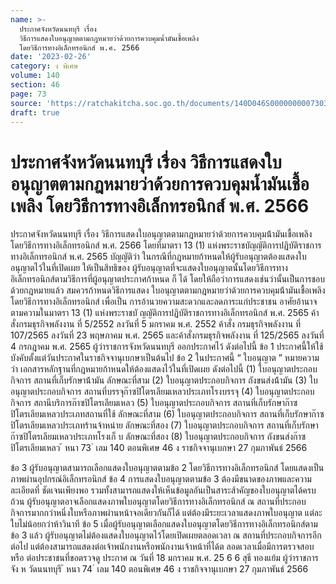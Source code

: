 ```yaml
---
name: >-
  ประกาศจังหวัดนนทบุรี เรื่อง
  วิธีการแสดงใบอนุญาตตามกฎหมายว่าด้วยการควบคุมน้ำมันเชื้อเพลิง
  โดยวิธีการทางอิเล็กทรอนิกส์ พ.ศ. 2566
date: '2023-02-26'
category: ง พิเศษ
volume: 140
section: 46
page: 73
source: 'https://ratchakitcha.soc.go.th/documents/140D046S0000000007303.pdf'
draft: true
---
```


# ประกาศจังหวัดนนทบุรี เรื่อง วิธีการแสดงใบอนุญาตตามกฎหมายว่าด้วยการควบคุมน้ำมันเชื้อเพลิง โดยวิธีการทางอิเล็กทรอนิกส์ พ.ศ. 2566

ประกาศจังหวัดนนทบุรี เรื่อง วิธีการแสดงใบอนุญาตตามกฎหมายว่าด้วยการควบคุมน้้ามันเชื้อเพลิง โดยวิธีการทางอิเล็กทรอนิกส์ พ.ศ. 2566 โดยที่มาตรา 13 (1) แห่งพระราชบัญญัติการปฏิบัติราชการทางอิเล็กทรอนิกส์ พ.ศ. 2565 บัญญัติว่า ในกรณีที่กฎหมายก้าหนดให้ผู้รับอนุญาตต้องแสดงใบอนุญาตไว้ในที่เปิดเผย ให้เป็นสิทธิของ ผู้รับอนุญาตที่จะแสดงใบอนุญาตนั้นโดยวิธีการทางอิเล็กทรอนิกส์ตามวิธีการที่ผู้อนุญาตประกาศก้าหนด ก็ ได้ โดยให้ถือว่าการแสดงเช่นว่านั้นเป็นการชอบด้วยกฎหมายแล้ว สมควรก้าหนดวิธีการแสดง ใบอนุญาตตามกฎหมายว่าด้วยการควบคุมน้้ามันเชื้อเพลิง โดยวิธีการทางอิเล็กทรอนิกส์ เพื่อเป็น การอ้านวยความสะดวกและลดภาระแก่ประชาชน อาศัยอ้านาจตามความในมาตรา 13 (1) แห่งพระราชบั ญญัติการปฏิบัติราชการทางอิเล็กทรอนิกส์ พ.ศ. 2565 ค้าสั่งกรมธุรกิจพลังงาน ที่ 5/2552 ลงวันที่ 5 มกราคม พ.ศ. 2552 ค้าสั่ง กรมธุรกิจพลังงาน ที่ 107/2565 ลงวันที่ 23 พฤษภาคม พ.ศ. 2565 และค้าสั่งกรมธุรกิจพลังงาน ที่ 125/2565 ลงวันที่ 4 กรกฎาคม พ.ศ. 2565 ผู้ว่าราชการจังหวัดนนทบุรี ออกประกาศไว้ ดังต่อไปนี้ ข้อ 1 ประกาศนี้ให้ใช้บังคับตั้งแต่วันประกาศในราชกิจจานุเบกษาเป็นต้นไป ข้อ 2 ในประกาศนี้ “ ใบอนุญาต ” หมายความว่า เอกสารหลักฐานที่กฎหมายก้าหนดให้ต้องแสดงไว้ในที่เปิดเผย ดังต่อไปนี้ (1) ใบอนุญาตประกอบกิจการ สถานที่เก็บรักษาน้้ามัน ลักษณะที่สาม (2) ใบอนุญาตประกอบกิจการ ถังขนส่งน้้ามัน (3) ใบอนุญาตประกอบกิจการ สถานที่บรรจุก๊าซปิโตรเลียมเหลวประเภทโรงบรรจุ (4) ใบอนุญาตประกอบกิจการ สถานีบริการก๊าซปิโตรเลียมเหลว (5) ใบอนุญาตประกอบกิจการ สถานที่เก็บรักษาก๊าซปิโตรเลียมเหลวประเภทสถานที่ใช้ ลักษณะที่สาม (6) ใบอนุญาตประกอบกิจการ สถานที่เก็บรักษาก๊าซปิโตรเลียมเหลวประเภทร้านจ้าหน่าย ลักษณะที่สอง (7) ใบอนุญาตประกอบกิจการ สถานที่เก็บรักษาก๊าซปิโตรเลียมเหลวประเภทโรงเก็ บ ลักษณะที่สอง (8) ใบอนุญาตประกอบกิจการ ถังขนส่งก๊าซปิโตรเลียมเหลว ้ หนา 73 ่ เลม 140 ตอนพิเศษ 46 ง ราชกิจจานุเบกษา 27 กุมภาพันธ์ 2566

ข้อ 3 ผู้รับอนุญาตสามารถเลือกแสดงใบอนุญาตตามข้อ 2 โดยวิธีการทางอิเล็กทรอนิกส์ โดยแสดงเป็นภาพผ่านอุปกรณ์อิเล็กทรอนิกส์ ข้อ 4 การแสดงใบอนุญาตตามข้อ 3 ต้องมีขนาดของภาพและความละเอียดที่ ชัดเจนเพียงพอ รวมทั้งสามารถแสดงให้เห็นข้อมูลอันเป็นสาระส้าคัญของใบอนุญาตได้ครบถ้วน ผู้รับอนุญาตอาจเลือกแสดงภาพใบอนุญาตโดยวิธีการทางอิเล็กทรอนิกส์ ณ สถานที่ประกอบ กิจการมากกว่าหนึ่งใบหรือภาพผ่านหน้าจอเดียวกันก็ได้ แต่ต้องมีระยะเวลาแสดงภาพใบอนุญาต แต่ละใบไม่น้อยกว่าห้าวินาที ข้อ 5 เมื่อผู้รับอนุญาตเลือกแสดงใบอนุญาตโดยวิธีการทางอิเล็กทรอนิกส์ตามข้อ 3 แล้ว ผู้รับอนุญาตไม่ต้องแสดงใบอนุญาตไว้โดยเปิดเผยตลอดเวลา ณ สถานที่ประกอบกิจการอีกต่อไป แต่ต้องสามารถแสดงต่อเจ้าพนักงานหรือพนักงานเจ้าหน้าที่ได้ต ลอดเวลาเมื่อมีการตรวจสอบ หรือ ต่อประชาชนที่ขอตรวจดู ประกาศ ณ วันที่ 18 มกราคม พ.ศ. 25 6 6 สุธี ทองแย้ม ผู้ว่าราชการจัง ห วัดนนทบุรี ้ หนา 74 ่ เลม 140 ตอนพิเศษ 46 ง ราชกิจจานุเบกษา 27 กุมภาพันธ์ 2566
